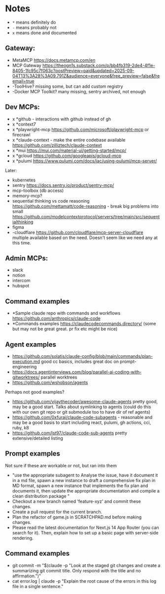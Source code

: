 # Notes

- `*` means definitely do
- `-` means probably not
- `x` means done and documented

## Gateway:

- MetaMCP https://docs.metamcp.com/en
- MCP Gateway https://theogn1s.substack.com/p/bb4fb319-2de4-4f1e-8405-1fc95c7f063c?postPreview=paid&updated=2025-09-04T13%3A28%3A09.791Z&audience=everyone&free_preview=false&freemail=true
- -ToolHive? missing some, but can add custom registry
- -Docker MCP Toolkit? many missing, sentry archived, not enough

## Dev MCPs:

- x \*github - interactions with github instead of gh
- x \*context7
- x \*playwright-mcp https://github.com/microsoft/playwright-mcp or firecrawl
- x \*claude-context - make the entire codebase available https://github.com/zilliztech/claude-context
- x \*mui https://mui.com/material-ui/getting-started/mcp/
- x \*gcloud https://github.com/googleapis/gcloud-mcp
- x \*pulumi https://www.pulumi.com/docs/iac/using-pulumi/mcp-server/

Later:

- kubernetes
- sentry https://docs.sentry.io/product/sentry-mcp/
- mcp-toolbox (db access)
- memory-mcp?
- sequential thinking vs code reasoning https://github.com/mettamatt/code-reasoning - break big problems into small https://github.com/modelcontextprotocol/servers/tree/main/src/sequentialthinking
- figma
- -cloudflare https://github.com/cloudflare/mcp-server-cloudflare multiple available based on the need. Doesn't seem like we need any at this time.

## Admin MCPs:

- slack
- notion
- intercom
- hubspot

## Command examples

- \*Sample claude repo with commands and workflows https://github.com/anthropics/claude-code
- \*Commands examples https://claudecodecommands.directory/ (some but may not be great great. pr fix etc might be nice)

## Agent examples

- https://github.com/solatis/claude-config/blob/main/commands/plan-execution.md good cc basics, includes great doc on prompt-engineering
- https://docs.agentinterviews.com/blog/parallel-ai-coding-with-gitworktrees/ parallel worktrees
- https://github.com/wshobson/agents

Perhaps not good examples?

- https://github.com/vijaythecoder/awesome-claude-agents pretty good, may be a good start. Talks about symlinking to agents (could do this with our own git repo or git submodule too to have dir of ref agents)
- https://github.com/0xfurai/claude-code-subagents - reasonable and may be a good basis to start including react, pulumi, gh actions, cci, ruby, k8
- https://github.com/lst97/claude-code-sub-agents pretty extensive/detailed listing

## Prompt examples

Not sure if these are workable or not, but ran into them

- "use the appropriate subagent to Analyse the issue, have it document it in a md file, spawn a new instance to draft a comprehensive fix plan in MD format, spawn a new instance that implements the fix plan and documents it, then update the appropriate documentation and compile a clean distribution package "
- Checkout a new branch named 'feature-xyz' and commit these changes.
- Create a pull request for the current branch.
- Plan the refactor of game.js in SCRATCHPAD.md before making changes.
- Please read the latest documentation for Next.js 14 App Router (you can search for it). Then, explain how to set up a basic page with server-side rendering.

## Command examples

- git commit -m "$(claude -p "Look at the staged git changes and create a summarizing git commit title. Only respond with the title and no affirmation.")"
- cat error.log | claude -p "Explain the root cause of the errors in this log file in a single sentence."
